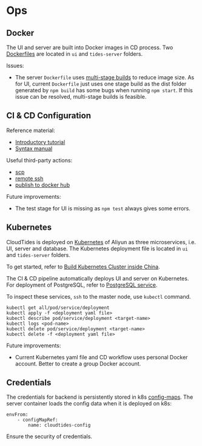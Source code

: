 # Ops

## Docker

The UI and server are built into Docker images in CD process. Two [Dockerfiles](https://docs.docker.com/engine/reference/builder/) are located in `ui` and `tides-server` folders.

Issues:
- The server `Dockerfile` uses [multi-stage builds](https://docs.docker.com/develop/develop-images/multistage-build/) to reduce image size. As for UI, current `Dockerfile` just uses one stage build as the dist folder generated by `npm build` has some bugs when running `npm start`. If this issue can be resolved, multi-stage builds is feasible.

## CI & CD Configuration

Reference material:
- [Introductory tutorial](http://www.ruanyifeng.com/blog/2019/09/getting-started-with-github-actions.html)
- [Syntax manual](https://docs.github.com/cn/actions)

Useful third-party actions:
- [scp](https://github.com/marketplace/actions/scp-files)
- [remote ssh](https://github.com/marketplace/actions/remote-ssh-commands)
- [publish to docker hub](https://github.com/elgohr/Publish-Docker-Github-Action)
  
Future improvements:
- The test stage for UI is missing as `npm test` always gives some errors.

## Kubernetes

CloudTides is deployed on [Kubernetes](https://kubernetes.io/) of Aliyun as three microservices, i.e. UI, server and database. The Kubernetes deployment file is located in `ui` and `tides-server` folders.

To get started, refer to [Build Kubernetes Cluster inside China](https://github.com/scienterprise/CloudTides/wiki/Build-Kubernetes-Cluster-inside-China).

The CI & CD pipeline automatically deploys UI and server on Kubernetes. For deployment of PostgreSQL, refer to [PostgreSQL service](https://severalnines.com/database-blog/using-kubernetes-deploy-postgresql).

To inspect these services, `ssh` to the master node, use `kubectl` command.
```
kubectl get all/pod/service/deployment
kubectl apply -f <deployment yaml file>
kubectl describe pod/service/deployment <target-name>
kubectl logs <pod-name>
kubectl delete pod/service/deployment <target-name>
kubectl delete -f <deployment yaml file>
```

Future improvements:
- Current Kubernetes yaml file and CD workflow uses personal Docker account. Better to create a group Docker account.

## Credentials

The credentials for backend is persistently stored in k8s [config-maps](https://kubernetes.io/docs/concepts/configuration/configmap/). The server container loads the config data when it is deployed on k8s:

```
envFrom:
    - configMapRef:
        name: cloudtides-config
```

Ensure the security of credentials.
